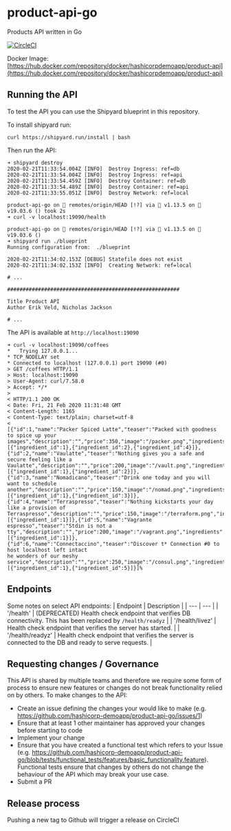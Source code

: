 # product-api-go
Products API written in Go

[![CircleCI](https://circleci.com/gh/hashicorp-demoapp/product-api-go.svg?style=svg)](https://circleci.com/gh/hashicorp-demoapp/product-api-go)  

Docker Image: [https://hub.docker.com/repository/docker/hashicorpdemoapp/product-api](https://hub.docker.com/repository/docker/hashicorpdemoapp/product-api)


## Running the API

To test the API you can use the Shipyard blueprint in this repository.

To install shipyard run:

```
curl https://shipyard.run/install | bash
```

Then run the API:

```
➜ shipyard destroy
2020-02-21T11:33:54.004Z [INFO]  Destroy Ingress: ref=db
2020-02-21T11:33:54.004Z [INFO]  Destroy Ingress: ref=api
2020-02-21T11:33:54.459Z [INFO]  Destroy Container: ref=db
2020-02-21T11:33:54.489Z [INFO]  Destroy Container: ref=api
2020-02-21T11:33:55.051Z [INFO]  Destroy Network: ref=local

product-api-go on  remotes/origin/HEAD [!?] via 🐹 v1.13.5 on 🐳 v19.03.6 () took 2s 
➜ curl -v localhost:19090/health 

product-api-go on  remotes/origin/HEAD [!?] via 🐹 v1.13.5 on 🐳 v19.03.6 () 
➜ shipyard run ./blueprint
Running configuration from:  ./blueprint

2020-02-21T11:34:02.153Z [DEBUG] Statefile does not exist
2020-02-21T11:34:02.153Z [INFO]  Creating Network: ref=local

# ...

########################################################

Title Product API
Author Erik Veld, Nicholas Jackson

# ...
```

The API is available at `http://localhost:19090`

```
➜ curl -v localhost:19090/coffees
*   Trying 127.0.0.1...
* TCP_NODELAY set
* Connected to localhost (127.0.0.1) port 19090 (#0)
> GET /coffees HTTP/1.1
> Host: localhost:19090
> User-Agent: curl/7.58.0
> Accept: */*
> 
< HTTP/1.1 200 OK
< Date: Fri, 21 Feb 2020 11:31:48 GMT
< Content-Length: 1165
< Content-Type: text/plain; charset=utf-8
< 
[{"id":1,"name":"Packer Spiced Latte","teaser":"Packed with goodness to spice up your images","description":"","price":350,"image":"/packer.png","ingredients":[{"ingredient_id":1},{"ingredient_id":2},{"ingredient_id":4}]},{"id":2,"name":"Vaulatte","teaser":"Nothing gives you a safe and secure feeling like a Vaulatte","description":"","price":200,"image":"/vault.png","ingredients":[{"ingredient_id":1},{"ingredient_id":2}]},{"id":3,"name":"Nomadicano","teaser":"Drink one today and you will want to schedule another","description":"","price":150,"image":"/nomad.png","ingredients":[{"ingredient_id":1},{"ingredient_id":3}]},{"id":4,"name":"Terraspresso","teaser":"Nothing kickstarts your day like a provision of Terraspresso","description":"","price":150,"image":"/terraform.png","ingredients":[{"ingredient_id":1}]},{"id":5,"name":"Vagrante espresso","teaser":"Stdin is not a tty","description":"","price":200,"image":"/vagrant.png","ingredients":[{"ingredient_id":1}]},{"id":6,"name":"Connectaccino","teaser":"Discover t* Connection #0 to host localhost left intact
he wonders of our meshy service","description":"","price":250,"image":"/consul.png","ingredients":[{"ingredient_id":1},{"ingredient_id":5}]}]%   
```

## Endpoints

Some notes on select API endpoints:
| Endpoint | Description |
| --- | --- |
| '/health' | (DEPRECATED) Health check endpoint that verifies DB connectivity. This has been replaced by `/health/readyz` |
| '/health/livez' | Health check endpoint that verifies the server has started. |
| '/health/readyz' | Health check endpoint that verifies the server is connected to the DB and ready to serve requests. |

## Requesting changes / Governance
This API is shared by multiple teams and therefore we require some form of process to ensure new features or changes do not break functionality
relied on by others. To make changes to the API:

* Create an issue defining the changes your would like to make (e.g. https://github.com/hashicorp-demoapp/product-api-go/issues/1)
* Ensure that at least 1 other maintainer has approved your changes before starting to code
* Implement your change
* Ensure that you have created a functional test which refers to your Issue (e.g. https://github.com/hashicorp-demoapp/product-api-go/blob/tests/functional_tests/features/basic_functionality.feature). Functional tests ensure that changes by others do not change the behaviour of the API which may break your use case.
* Submit a PR


## Release process

Pushing a new tag to Github will trigger a release on CircleCI
